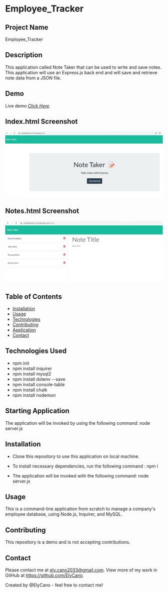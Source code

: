# Employee_Tracker

## Project Name

Employee_Tracker

## Description

This application called Note Taker that can be used to write and save notes. This application will use an Express.js back end and will save and retrieve note data from a JSON file.

## Demo

Live demo [_Click Here_](https://watch.screencastify.com/v/AWpbZyVMtz2QGHkPasq5). <!-- If you have the project hosted somewhere, include the link here. -->

## Index.html Screenshot

![Index.html-pic](https://github.com/ElyCano/Notes/blob/main/public/assets/img/index.html.jpg)

## Notes.html Screenshot

![Notes.html-pic](https://github.com/ElyCano/Notes/blob/main/public/assets/img/notes.html.jpg)

## Table of Contents

- [Installation](#Installation)
- [Usage](#Usage)
- [Technologies](#Technologies_Used)
- [Contributing](#Contributing)
- [Application](#Starting_Application)
- [Contact](#Contact)

## Technologies Used

- npm init
- npm install inquirer
- npm install mysql2
- npm install dotenv --save
- npm install console-table
- npm install chalk
- npm install nodemon

## Starting Application

The application will be invoked by using the following command:
node server.js

## Installation

- Clone this repository to use this application on local machine.

- To install necessary dependencies, run the following command :
  npm i

- The application will be invoked with the following command:
  node server.js

## Usage

This is a command-line application from scratch to manage a company's employee database, using Node.js, Inquirer, and MySQL.

## Contributing

This repository is a demo and is not accepting contributions.

## Contact

Please contact me at ely.cano2033@gmail.com. View more of my work in GitHub at https://github.com/ElyCano.

Created by @ElyCano - feel free to contact me!
